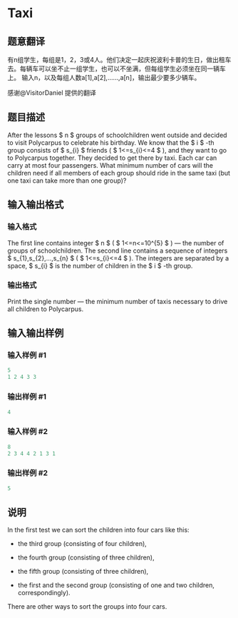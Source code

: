 # Taxi

## 题意翻译

有n组学生，每组是1，2，3或4人。他们决定一起庆祝波利卡普的生日，做出租车去。每辆车可以坐不止一组学生，也可以不坐满，但每组学生必须坐在同一辆车上。 输入n，以及每组人数a[1],a[2],……,a[n]，输出最少要多少辆车。

感谢@VisitorDaniel 提供的翻译

## 题目描述

After the lessons $ n $ groups of schoolchildren went outside and decided to visit Polycarpus to celebrate his birthday. We know that the $ i $ -th group consists of $ s_{i} $ friends ( $ 1<=s_{i}<=4 $ ), and they want to go to Polycarpus together. They decided to get there by taxi. Each car can carry at most four passengers. What minimum number of cars will the children need if all members of each group should ride in the same taxi (but one taxi can take more than one group)?

## 输入输出格式

### 输入格式

The first line contains integer $ n $ ( $ 1<=n<=10^{5} $ ) — the number of groups of schoolchildren. The second line contains a sequence of integers $ s_{1},s_{2},...,s_{n} $ ( $ 1<=s_{i}<=4 $ ). The integers are separated by a space, $ s_{i} $ is the number of children in the $ i $ -th group.

### 输出格式

Print the single number — the minimum number of taxis necessary to drive all children to Polycarpus.

## 输入输出样例

### 输入样例 #1

```cpp
5
1 2 4 3 3

```
### 输出样例 #1

```cpp
4

```
### 输入样例 #2

```cpp
8
2 3 4 4 2 1 3 1

```
### 输出样例 #2

```cpp
5

```
## 说明

In the first test we can sort the children into four cars like this:

- the third group (consisting of four children),

- the fourth group (consisting of three children),

- the fifth group (consisting of three children),

- the first and the second group (consisting of one and two children, correspondingly).

There are other ways to sort the groups into four cars.

